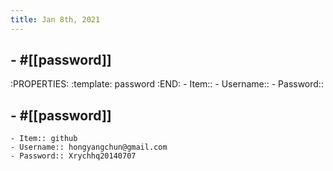 ```yaml
---
title: Jan 8th, 2021
---
```


## - #[[password]]
:PROPERTIES:
:template: password
:END:
    - Item:: 
    - Username:: 
    - Password::
##
##
## - #[[password]]
    - Item:: github 
    - Username:: hongyangchun@gmail.com
    - Password:: Xrychhq20140707
